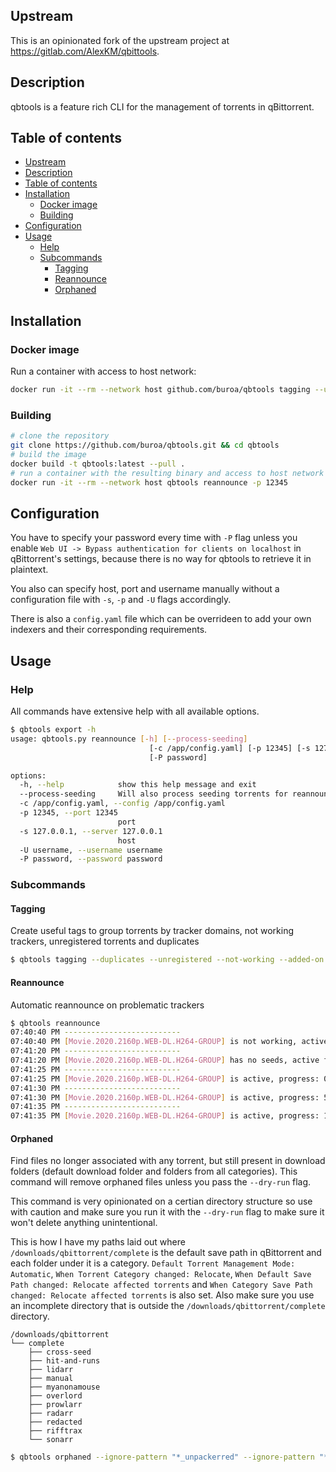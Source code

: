 ## Upstream

This is an opinionated fork of the upstream project at https://gitlab.com/AlexKM/qbittools.

## Description

qbtools is a feature rich CLI for the management of torrents in qBittorrent.

## Table of contents

- [Upstream](#upstream)
- [Description](#description)
- [Table of contents](#table-of-contents)
- [Installation](#installation)
  - [Docker image](#docker-image)
  - [Building](#building)
- [Configuration](#configuration)
- [Usage](#usage)
  - [Help](#help)
  - [Subcommands](#subcommands)
    - [Tagging](#tagging)
    - [Reannounce](#reannounce)
    - [Orphaned](#orphaned)

## Installation

### Docker image

Run a container with access to host network:

```bash
docker run -it --rm --network host github.com/buroa/qbtools tagging --unregistered
```

### Building

```bash
# clone the repository
git clone https://github.com/buroa/qbtools.git && cd qbtools
# build the image
docker build -t qbtools:latest --pull .
# run a container with the resulting binary and access to host network
docker run -it --rm --network host qbtools reannounce -p 12345
```

## Configuration

You have to specify your password every time with `-P` flag unless you enable `Web UI -> Bypass authentication for clients on localhost` in qBittorrent's settings, because there is no way for qbtools to retrieve it in plaintext.

You also can specify host, port and username manually without a configuration file with `-s`, `-p` and `-U` flags accordingly.

There is also a `config.yaml` file which can be overrideen to add your own indexers and their corresponding requirements.

## Usage

### Help

All commands have extensive help with all available options.

```bash
$ qbtools export -h
usage: qbtools.py reannounce [-h] [--process-seeding]
                               [-c /app/config.yaml] [-p 12345] [-s 127.0.0.1] [-U username]
                               [-P password]

options:
  -h, --help            show this help message and exit
  --process-seeding     Will also process seeding torrents for reannouncements.
  -c /app/config.yaml, --config /app/config.yaml
  -p 12345, --port 12345
                        port
  -s 127.0.0.1, --server 127.0.0.1
                        host
  -U username, --username username
  -P password, --password password
```

### Subcommands

#### Tagging

Create useful tags to group torrents by tracker domains, not working trackers, unregistered torrents and duplicates

```bash
$ qbtools tagging --duplicates --unregistered --not-working --added-on --trackers
```

#### Reannounce

Automatic reannounce on problematic trackers

```bash
$ qbtools reannounce
07:40:40 PM --------------------------
07:40:40 PM [Movie.2020.2160p.WEB-DL.H264-GROUP] is not working, active for 1s, reannouncing...
07:41:20 PM --------------------------
07:41:20 PM [Movie.2020.2160p.WEB-DL.H264-GROUP] has no seeds, active for 78s, reannouncing...
07:41:25 PM --------------------------
07:41:25 PM [Movie.2020.2160p.WEB-DL.H264-GROUP] is active, progress: 0%
07:41:30 PM --------------------------
07:41:30 PM [Movie.2020.2160p.WEB-DL.H264-GROUP] is active, progress: 5.0%
07:41:35 PM --------------------------
07:41:35 PM [Movie.2020.2160p.WEB-DL.H264-GROUP] is active, progress: 11.1%
```

#### Orphaned

Find files no longer associated with any torrent, but still present in download folders (default download folder and folders from all categories). This command will remove orphaned files unless you pass the `--dry-run` flag.

This command is very opinionated on a certian directory structure so use with caution and make sure you run it with the `--dry-run` flag to make sure it won't delete anything unintentional.

This is how I have my paths laid out where `/downloads/qbittorrent/complete` is the default save path in qBittorrent and each folder under it is a category. `Default Torrent Management Mode: Automatic`, `When Torrent Category changed: Relocate`, `When Default Save Path changed: Relocate affected torrents` and `When Category Save Path changed: Relocate affected torrents` is also set. Also make sure you use an incomplete directory that is outside the `/downloads/qbittorrent/complete` directory.

```
/downloads/qbittorrent
└── complete
    ├── cross-seed
    ├── hit-and-runs
    ├── lidarr
    ├── manual
    ├── myanonamouse
    ├── overlord
    ├── prowlarr
    ├── radarr
    ├── redacted
    ├── rifftrax
    └── sonarr
```

```bash
$ qbtools orphaned --ignore-pattern "*_unpackerred" --ignore-pattern "*/manual/*"
```
